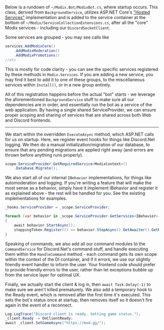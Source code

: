 Below is a rundown of `~/Modix.Bot/ModixBot.cs`, where startup occurs. This class, derived from `BackgroundService`, utilizes ASP.NET Core's ["Hosted Services"](https://docs.microsoft.com/en-us/aspnet/core/fundamentals/host/hosted-services?view=aspnetcore-2.2) implementation and is added to the service container at the bottom of `~/Modix/ServiceCollectionExtensions.cs`, after all the "core" Modix services - including our `DiscordSocketClient`.

Some services are grouped - you may see calls like
```csharp
services.AddModixCore()
    .AddModixModeration()
    .AddModixPromotions()
//etc
```

This is mostly for code clarity - you can see the specific services registered by these methods in `Modix.Services`. If you are adding a new service, you may find it best to add it to one of these groups, to the miscellaneous services within `Install()`, or in a new group entirely.

All of this registration happens before the actual "bot" starts - we leverage the aforementioned `BackgroundService` stuff to make sure all our dependencies are in order, and essentially run the bot as a service of the web application. By having a single shared ServiceProvider, we can ensure proper scoping and sharing of services that are shared across both Web and Discord frontends.

***

We start within the overridden `ExecuteAsync` method, which ASP.NET calls for us on startup. Here, we register event hooks for things like Discord.Net logging. We then do a manual initialization/migration of our database, to ensure that any pending migrations are applied right away (and errors are thrown before anything runs properly).
```csharp
scope.ServiceProvider.GetRequiredService<ModixContext>()
    .Database.Migrate();
```

We also start all of our internal `IBehavior` implementations, for things like automoderation and logging. If you're writing a feature that will make the most sense as a behavior, simply have it implement IBehavior and register it as explained above - the rest will be handled for you. See the existing implementations for examples.
```csharp
_hooks.ServiceProvider = _scope.ServiceProvider;

foreach (var behavior in _scope.ServiceProvider.GetServices<IBehavior>())
{
    await behavior.StartAsync();
    stoppingToken.Register(() => behavior.StopAsync().GetAwaiter().GetResult());
}
```

Speaking of commands, we also add all our command modules to the `CommandService` for Discord.Net's command stuff, and handle executing them within the `HandleCommand` method - each command gets its own scope within the context of the DI container, and if it errors, we use our slightly friendly event handler to inform the user. Your frontend code should prefer to provide friendly errors to the user, rather than let exceptions bubble up from the service layer for optimal UX.

Finally, we actually start the client & log in, then `await Task.Delay(-1)` to make sure we aren't killed prematurely. We also add a temporary hook to the Ready event, which is removed after the first time it's executed. This sets the bot's status once at startup, then removes itself so it doesn't fire again in the event of a reconnect.

```csharp
Log.LogTrace("Discord client is ready. Setting game status.");
_client.Ready -= OnClientReady;
await _client.SetGameAsync("https://mod.gg/");
```